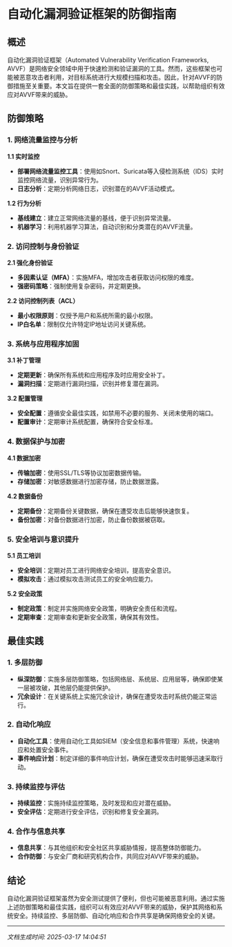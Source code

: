 # 自动化漏洞验证框架的防御指南

## 概述

自动化漏洞验证框架（Automated Vulnerability Verification Frameworks, AVVF）是网络安全领域中用于快速检测和验证漏洞的工具。然而，这些框架也可能被恶意攻击者利用，对目标系统进行大规模扫描和攻击。因此，针对AVVF的防御措施至关重要。本文旨在提供一套全面的防御策略和最佳实践，以帮助组织有效应对AVVF带来的威胁。

## 防御策略

### 1. 网络流量监控与分析

**1.1 实时监控**
- **部署网络流量监控工具**：使用如Snort、Suricata等入侵检测系统（IDS）实时监控网络流量，识别异常行为。
- **日志分析**：定期分析网络日志，识别潜在的AVVF活动模式。

**1.2 行为分析**
- **基线建立**：建立正常网络流量的基线，便于识别异常流量。
- **机器学习**：利用机器学习算法，自动识别和分类潜在的AVVF流量。

### 2. 访问控制与身份验证

**2.1 强化身份验证**
- **多因素认证（MFA）**：实施MFA，增加攻击者获取访问权限的难度。
- **强密码策略**：强制使用复杂密码，并定期更换。

**2.2 访问控制列表（ACL）**
- **最小权限原则**：仅授予用户和系统所需的最小权限。
- **IP白名单**：限制仅允许特定IP地址访问关键系统。

### 3. 系统与应用程序加固

**3.1 补丁管理**
- **定期更新**：确保所有系统和应用程序及时应用安全补丁。
- **漏洞扫描**：定期进行漏洞扫描，识别并修复潜在漏洞。

**3.2 配置管理**
- **安全配置**：遵循安全最佳实践，如禁用不必要的服务、关闭未使用的端口。
- **配置审计**：定期审计系统配置，确保符合安全标准。

### 4. 数据保护与加密

**4.1 数据加密**
- **传输加密**：使用SSL/TLS等协议加密数据传输。
- **存储加密**：对敏感数据进行加密存储，防止数据泄露。

**4.2 数据备份**
- **定期备份**：定期备份关键数据，确保在遭受攻击后能够快速恢复。
- **备份加密**：对备份数据进行加密，防止备份数据被窃取。

### 5. 安全培训与意识提升

**5.1 员工培训**
- **安全培训**：定期对员工进行网络安全培训，提高安全意识。
- **模拟攻击**：通过模拟攻击测试员工的安全响应能力。

**5.2 安全政策**
- **制定政策**：制定并实施网络安全政策，明确安全责任和流程。
- **定期审查**：定期审查和更新安全政策，确保其有效性。

## 最佳实践

### 1. 多层防御

- **纵深防御**：实施多层防御策略，包括网络层、系统层、应用层等，确保即使某一层被攻破，其他层仍能提供保护。
- **冗余设计**：在关键系统上实施冗余设计，确保在遭受攻击时系统仍能正常运行。

### 2. 自动化响应

- **自动化工具**：使用自动化工具如SIEM（安全信息和事件管理）系统，快速响应和处置安全事件。
- **事件响应计划**：制定详细的事件响应计划，确保在遭受攻击时能够迅速采取行动。

### 3. 持续监控与评估

- **持续监控**：实施持续监控策略，及时发现和应对潜在威胁。
- **安全评估**：定期进行安全评估，识别和修复安全漏洞。

### 4. 合作与信息共享

- **信息共享**：与其他组织和安全社区共享威胁情报，提高整体防御能力。
- **合作防御**：与安全厂商和研究机构合作，共同应对AVVF带来的威胁。

## 结论

自动化漏洞验证框架虽然为安全测试提供了便利，但也可能被恶意利用。通过实施上述防御策略和最佳实践，组织可以有效应对AVVF带来的威胁，保护其网络和系统安全。持续监控、多层防御、自动化响应和合作共享是确保网络安全的关键。

---

*文档生成时间: 2025-03-17 14:04:51*
